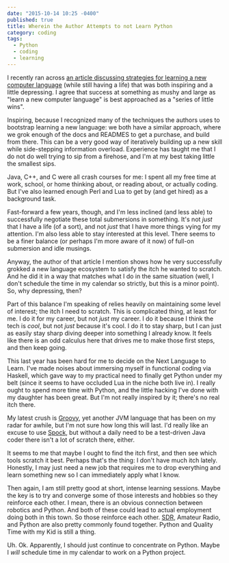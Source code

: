 ```yaml
---
date: "2015-10-14 10:25 -0400"
published: true
title: Wherein the Author Attempts to not Learn Python
category: coding
tags: 
  - Python
  - coding
  - learning
---
```



I recently ran across [an article discussing strategies for learning a new computer language](http://rob.conery.io/2015/10/06/how-to-learn-a-new-programming-language-while-maintaining-your-day-job-and-still-being-there-for-your-family/) (while still having a life) that was both inspiring and a little depressing. I agree that success at something as mushy and large as "learn a new computer language" is best approached as a "series of little wins".

Inspiring, because I recognized many of the techniques the authors uses to bootstrap learning a new language: we both have a similar approach, where we grok enough of the docs and READMES to get a purchase, and build from there. This can be a very good way of iteratively building up a new skill while side-stepping information overload. Experience has taught me that I do not do well trying to sip from a firehose, and I'm at my best taking little the smallest sips.

<a name="more"></a>

Java, C++, and C were all crash courses for me: I spent all my free time at work, school, or home thinking about, or reading about, or actually coding. But I've also learned enough Perl and Lua to get by (and get hired) as a background task.

Fast-forward a few years, though, and I'm less inclined (and less able) to successfully negotiate these total submersions in something. It's not _just_ that I have a life (of a sort), and not _just_ that I have more things vying for my attention. I'm also less able to stay interested at this level. There seems to be a finer balance (or perhaps I'm more aware of it now) of full-on submersion and idle musings.

Anyway, the author of that article I mention shows how he very successfully grokked a new language ecosystem to satisfy the itch he wanted to scratch. And he did it in a way that matches what I do in the same situation (well, I don't schedule the time in my calendar so strictly, but this is a minor point). So, why depressing, then?

Part of this balance I'm speaking of relies heavily on maintaining some level of interest; the itch I need to scratch. This is complicated thing, at least for me. I do it for my career, but not _just_ my career. I do it because I think the tech is _cool_, but not _just_ because it's cool. I do it to stay sharp, but I can just as easily stay sharp diving deeper into something I already know. It feels like there is an odd calculus here that drives me to make those first steps, and then keep going.

This last year has been hard for me to decide on the Next Language to Learn. I've made noises about immersing myself in functional coding via Haskell, which gave way to my practical need to finally get Python under my belt (since it seems to have occluded Lua in the niche both live in). I really ought to spend more time with Python, and the little hacking I've done with my daughter has been great. But I'm not really inspired by it; there's no real itch there.

My latest crush is [Groovy](http://www.groovy-lang.org/), yet another JVM language that has been on my radar for awhile, but I'm not sure how long this will last. I'd really like an excuse to use [Spock](http://www.groovy-lang.org/ecosystem.html#Spock), but without a daily need to be a test-driven Java coder there isn't a lot of scratch there, either.

It seems to me that maybe I ought to find the itch first, and then see which tools scratch it best. Perhaps that's the thing: I don't have much itch lately. Honestly, I may just need a new job that requires me to drop everything and learn something new so I can immediately apply what I know.

Then again, I am still pretty good at short, intense learning sessions. Maybe the key is to try and converge some of those interests and hobbies so they reinforce each other. I mean, there is an obvious connection between robotics and Python. And both of these could lead to actual employment doing both in this town. So those reinforce each other. [SDR](http://www.arrl.org/software-defined-radio), Amateur Radio, and Python are also pretty commonly found together. Python and Quality Time with my Kid is still a thing.

Uh. Ok. Apparently, I should just continue to concentrate on Python. Maybe I _will_ schedule time in my calendar to work on a Python project.

